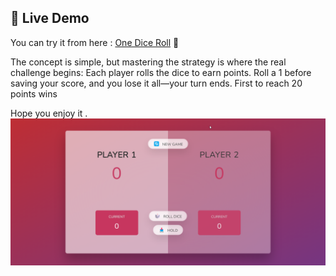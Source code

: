 ## 🔗 Live Demo

You can try it from here : [One Dice Roll](https://abdelqadersafi.github.io/One-Dice-Roll-Game/) 👾 

The concept is simple, but mastering the strategy is where the real challenge begins:
Each player rolls the dice to earn points. Roll a 1 before saving your score, and you lose it all—your turn ends. First to reach 20 points wins

Hope you enjoy it . 
![One Dice Roll](chrome_3NGdz0WVxy.png)

